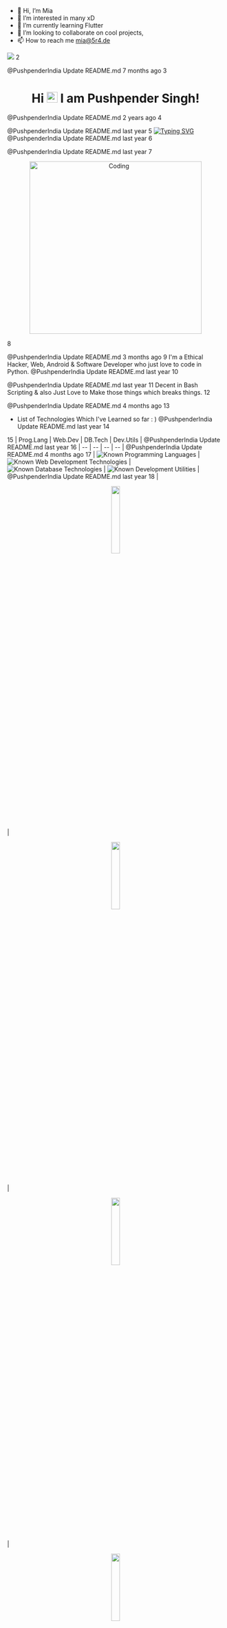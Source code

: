 - 👋 Hi, I’m Mia
- 👀 I’m interested in many xD
- 🌱 I’m currently learning Flutter
- 💞️ I’m looking to collaborate on cool projects,
- 📫 How to reach me mia@5r4.de

<!---
miaseemann/miaseemann is a ✨ special ✨ repository because its `README.md` (this file) appears on your GitHub profile.
You can click the Preview link to take a look at your changes.
--->


![](https://raw.githubusercontent.com/PushpenderIndia/PushpenderIndia/master/media/header.png)
2

@PushpenderIndia
Update README.md
7 months ago
3
<h1 align="center">Hi <img src="https://media.giphy.com/media/hvRJCLFzcasrR4ia7z/giphy.gif" width="25px" height="25px"> I am Pushpender Singh! </h1>
@PushpenderIndia
Update README.md
2 years ago
4

@PushpenderIndia
Update README.md
last year
5
[![Typing SVG](https://readme-typing-svg.herokuapp.com?font=Robot-Bold&size=30&color=330033&center=true&vCenter=true&width=900&height=110&lines=root@kali:~/++whoami;Ethical+Hacker;Programmer;InfoSec+Content+Creator;And+A+Web+Developer)](https://git.io/typing-svg)
@PushpenderIndia
Update README.md
last year
6

@PushpenderIndia
Update README.md
last year
7
<p align="center"><img align="center" alt="Coding" width="400" src="https://github.com/PushpenderIndia/PushpenderIndia/blob/master/media/coding-gif.gif"></p>
8

@PushpenderIndia
Update README.md
3 months ago
9
I'm a Ethical Hacker, Web, Android & Software Developer who just love to code in Python.
@PushpenderIndia
Update README.md
last year
10

@PushpenderIndia
Update README.md
last year
11
Decent in Bash Scripting & also Just Love to Make those things which breaks things. 
12

@PushpenderIndia
Update README.md
4 months ago
13
- List of Technologies Which I've Learned so far : )
@PushpenderIndia
Update README.md
last year
14

15
| Prog.Lang | Web.Dev | DB.Tech | Dev.Utils |
@PushpenderIndia
Update README.md
last year
16
| -- | -- | -- | -- |
@PushpenderIndia
Update README.md
4 months ago
17
| ![Known Programming Languages](https://img.shields.io/badge/Known-Programming%20Languages-brightgreen?&style=plastic) | ![Known Web Development Technologies](https://img.shields.io/badge/Known-WebDev%20Technologies%20%20%20%20%20-brightgreen?&style=plastic) | ![Known Database Technologies](https://img.shields.io/badge/Known-Database%20Technologies%20%20%20-brightgreen?&style=plastic) | ![Known Development Utilities](https://img.shields.io/badge/Known-Development%20Utilities%20%20%20%20%20-brightgreen?&style=plastic) |
@PushpenderIndia
Update README.md
last year
18
| <p align="center"><img src="https://github.com/PushpenderIndia/PushpenderIndia/blob/master/logos/python.png?raw=true" height="20%" width="20%"></p> | <p align="center"><img src="https://github.com/PushpenderIndia/PushpenderIndia/blob/master/logos/html.png?raw=true" height="20%" width="20%"></p>      | <p align="center"><img src="https://github.com/PushpenderIndia/PushpenderIndia/blob/master/logos/sql.png?raw=true" height="20%" width="20%"></p>       | <p align="center"><img src="https://github.com/PushpenderIndia/PushpenderIndia/blob/master/logos/git.png?raw=true" height="20%" width="20%"></p>              |
@PushpenderIndia
Update README.md
last year
19
| <p align="center"><img src="https://github.com/PushpenderIndia/PushpenderIndia/blob/master/logos/php.png?raw=true" height="20%" width="20%"></p>    | <p align="center"><img src="https://github.com/PushpenderIndia/PushpenderIndia/blob/master/logos/css.png?raw=true" height="20%" width="20%"></p>       | <p align="center"><img src="https://github.com/PushpenderIndia/PushpenderIndia/blob/master/logos/postgres.png?raw=true" height="20%" width="20%"></p>  | <p align="center"><img src="https://github.com/PushpenderIndia/PushpenderIndia/blob/master/logos/vs.png?raw=true" height="20%" width="20%"></p>               |
20
| <p align="center"><img src="https://github.com/PushpenderIndia/PushpenderIndia/blob/master/logos/c.png?raw=true" height="20%" width="20%"></p>      | <p align="center"><img src="https://github.com/PushpenderIndia/PushpenderIndia/blob/master/logos/bootstrap.png?raw=true" height="20%" width="20%"></p> | <p align="center"><img src="https://github.com/PushpenderIndia/PushpenderIndia/blob/master/logos/mongodb.png?raw=true" height="20%" width="20%"></p>   | <p align="center"><img src="https://github.com/PushpenderIndia/PushpenderIndia/blob/master/logos/vim.png?raw=true" height="20%" width="20%"></p>              |
21
| <p align="center"><img src="https://github.com/PushpenderIndia/PushpenderIndia/blob/master/logos/c++.png?raw=true" height="20%" width="20%"></p>    |                                                                                                                                                        |                                                                                                                                                        | <p align="center"><img src="https://github.com/PushpenderIndia/PushpenderIndia/blob/master/logos/atom.png?raw=true" height="20%" width="20%"></p>             |
22
| <p align="center"><img src="https://github.com/PushpenderIndia/PushpenderIndia/blob/master/logos/c-sharp.png?raw=true" height="20%" width="20%"></p>|                                                                                                                                                        |                                                                                                                                                        | <p align="center"><img src="https://github.com/PushpenderIndia/PushpenderIndia/blob/master/logos/jupyter-notebook.png?raw=true" height="20%" width="20%"></p> |                                                                                                                                              
23
| <p align="center"><img src="https://github.com/PushpenderIndia/PushpenderIndia/blob/master/logos/java.png?raw=true" height="20%" width="20%"></p>   |                                                                                                                                                        |                                                                                                                                                        |  |    
@PushpenderIndia
Update README.md
last year
24
| <p align="center"><img src="https://github.com/PushpenderIndia/PushpenderIndia/blob/master/logos/JS.png?raw=true" height="20%" width="20%"></p>     |                                                                                                                                                        |                                                                                                                                                        |  |    
25
| <p align="center"><img src="https://github.com/PushpenderIndia/PushpenderIndia/blob/master/logos/golang.png?raw=true" height="20%" width="20%"></p>     |                                                                                                                                                        |                                                                                                                                                        |  |    
@PushpenderIndia
Update README.md
6 months ago
26
| <p align="center"><img src="https://github.com/PushpenderIndia/PushpenderIndia/blob/master/logos/kotlin.png?raw=true" height="20%" width="20%"></p>     |                                                                                                                                                        |                                                                                                                                                        |  |    
@PushpenderIndia
Update README.md
last year
27

@PushpenderIndia
Update README.md
last year
28
I've a <img src = "https://img.shields.io/badge/InfoSec-YouTube%20Channel-%23E4405F.svg?&style=for-the-badge&logo=youtube&logoColor=white&style=plastic"> with more than [<img src = "https://img.shields.io/endpoint?&style=for-the-badge&color=E4405F&style=plastic&url=https%3A%2F%2Fyoutube-stats-badge.vercel.app%2Fapi%2Fsubscriber">](https://www.youtube.com/c/CyberAcademyHindi) where I use to share my Cyber Security & Ethical Hacking Knowledge 
@PushpenderIndia
Update README.md
2 years ago
29

@PushpenderIndia
Update README.md
8 months ago
30
- 👨🏽‍💻 I'm Top Rated Freelancer on [Upwork](https://www.upwork.com/freelancers/~01ee80593d3e8f9387). 
@PushpenderIndia
Update README.md
4 months ago
31
- 🤝 Always open for any type of collaboration.
@PushpenderIndia
Update README.md
5 months ago
32
- 😊 Willing to contribute in opensource projects. 
@PushpenderIndia
Update README.md
2 years ago
33
- 📫 How to reach me: singhpushpender250@gmail.com
@PushpenderIndia
Update README.md
last year
34
- 👨‍💻 How to **Hire me** : [Upwork](https://www.upwork.com/freelancers/~01ee80593d3e8f9387)
@PushpenderIndia
Update README.md
3 months ago
35
- 💻 Linkedin Profile: [Linkedin](https://www.linkedin.com/in/pushpenderindia/)
@PushpenderIndia
Update README.md
2 years ago
36

@PushpenderIndia
Update README.md
last year
37
<details open>
@PushpenderIndia
Update README.md
last year
38
<summary>🔴<b> Live YouTube Channel Stats</b> (Automatically Updates Every 60 seconds)</summary>
@PushpenderIndia
Update README.md
last year
39

@PushpenderIndia
Update README.md
last year
40
- [<img src = "https://img.shields.io/endpoint?&style=for-the-badge&color=E4405F&style=plastic&url=https%3A%2F%2Fyoutube-stats-badge.vercel.app%2Fapi%2Fsubscriber">](https://www.youtube.com/c/CyberAcademyHindi)
@PushpenderIndia
Update README.md
last year
41

@PushpenderIndia
Update README.md
last year
42
- [<img src = "https://img.shields.io/endpoint?&style=for-the-badge&color=E4405F&style=plastic&url=https%3A%2F%2Fyoutube-stats-badge.vercel.app%2Fapi%2Fviews">](https://www.youtube.com/c/CyberAcademyHindi)
@PushpenderIndia
Update README.md
last year
43

@PushpenderIndia
Update README.md
last year
44
- [<img src = "https://img.shields.io/endpoint?&style=for-the-badge&color=E4405F&style=plastic&url=https%3A%2F%2Fyoutube-stats-badge.vercel.app%2Fapi%2Fvideos">](https://www.youtube.com/c/CyberAcademyHindi)
@PushpenderIndia
Update README.md
last year
45
</details>
46

@PushpenderIndia
Update README.md
2 years ago
47
<details open>
48
<summary>🤝 <b>To connect with me</b></summary>
49

50
<p align = "center">
51

@PushpenderIndia
Update README.md
last year
52
[<img src = "https://img.shields.io/badge/youtube-Cyber%20Academy-%23E4405F.svg?&style=for-the-badge&logo=youtube&logoColor=white">](https://www.youtube.com/c/CyberAcademyHindi)
@PushpenderIndia
Update README.md
last year
53
[<img src = "https://img.shields.io/badge/upwork-top%20rated%20freelancer-%2373BB44.svg?&style=for-the-badge&logo=upwork&logoColor=white">](https://www.upwork.com/freelancers/~01ee80593d3e8f9387)
54
[<img src="https://img.shields.io/badge/medium-%2312100E.svg?&style=for-the-badge&logo=medium&logoColor=white" />](https://medium.com/@PushpenderIndia)
55
[<img src="https://img.shields.io/badge/twitter-%231DA1F2.svg?&style=for-the-badge&logo=twitter&logoColor=white" />](https://twitter.com/PushpenderIndia) 
@PushpenderIndia
Update README.md
3 months ago
56
[<img src="https://img.shields.io/badge/linkedin-%230077b5.svg?&style=for-the-badge&logo=linkedin&logoColor=white" />](https://www.linkedin.com/in/pushpenderindia/)
@PushpenderIndia
Update README.md
4 months ago
57
[![Visits Badge](https://komarev.com/ghpvc/?username=PushpenderIndia&style=for-the-badge)](https://github.com/PushpenderIndia/PushpenderIndia)
@PushpenderIndia
Update README.md
2 years ago
58

59
</p>
60

61
</details>
62

63
---
64

65
<details open>
@PushpenderIndia
Update README.md
4 months ago
66
 <summary><b>GitHub Stats</b> </summary>
@PushpenderIndia
Update README.md
2 years ago
67

68
<br>
69

70
<p align = "center">
71
  <img src = "https://github-readme-stats.vercel.app/api?username=PushpenderIndia&show_icons=true&line_height=27">
72
  <img src = "https://github-readme-stats.vercel.app/api/top-langs/?username=PushpenderIndia&hide=css,shell">
73
</p>
74

75
</details>
76

77

78

79
<details open> 
80
 <summary><b>Famous Repos</b></summary>
81
 <br> 
82

83
<p align = "center">
@PushpenderIndia
Update README.md
8 months ago
84
<a href = "https://github.com/PushpenderIndia/thorse"><img align="center"  src="https://github-readme-stats.vercel.app/api/pin/?username=PushpenderIndia&repo=thorse" /></a> <a href = "https://github.com/PushpenderIndia/technowlogger"><img align="center" src="https://github-readme-stats.vercel.app/api/pin/?username=PushpenderIndia&repo=technowlogger" /></a> </p>
@PushpenderIndia
Update README.md
2 years ago
85

86
</details>
87

